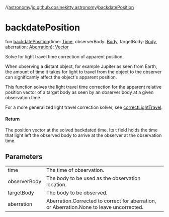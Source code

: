 //[astronomy](../../index.md)/[io.github.cosinekitty.astronomy](index.md)/[backdatePosition](backdate-position.md)

# backdatePosition

fun [backdatePosition](backdate-position.md)(time: [Time](-time/index.md), observerBody: [Body](-body/index.md), targetBody: [Body](-body/index.md), aberration: [Aberration](-aberration/index.md)): [Vector](-vector/index.md)

Solve for light travel time correction of apparent position.

When observing a distant object, for example Jupiter as seen from Earth, the amount of time it takes for light to travel from the object to the observer can significantly affect the object's apparent position.

This function solves the light travel time correction for the apparent relative position vector of a target body as seen by an observer body at a given observation time.

For a more generalized light travel correction solver, see [correctLightTravel](correct-light-travel.md).

#### Return

The position vector at the solved backdated time. Its t field holds the time that light left the observed body to arrive at the observer at the observation time.

## Parameters

| | |
|---|---|
| time | The time of observation. |
| observerBody | The body to be used as the observation location. |
| targetBody | The body to be observed. |
| aberration | Aberration.Corrected to correct for aberration, or Aberration.None to leave uncorrected. |
